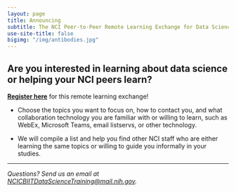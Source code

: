 ```yaml
---
layout: page
title: Announcing
subtitle: The NCI Peer-to-Peer Remote Learning Exchange for Data Science!
use-site-title: false
bigimg: "/img/antibodies.jpg"
---
```


## Are you interested in learning about data science or helping your NCI peers learn?

**[Register here](https://www.google.com)** for this remote learning exchange!

* Choose the topics you want to focus on, how to contact you, and what collaboration technology you are familiar with or willing to learn, such as WebEx, Microsoft Teams, email listservs, or other technology.

* We will compile a list and help you find other NCI staff who are either learning the same topics or willing to guide you informally in your studies.

---
*Questions? Send us an email at [NCICBIITDataScienceTraining@mail.nih.gov](mailto:NCICBIITDataScienceTraining@mail.nih.gov).*
